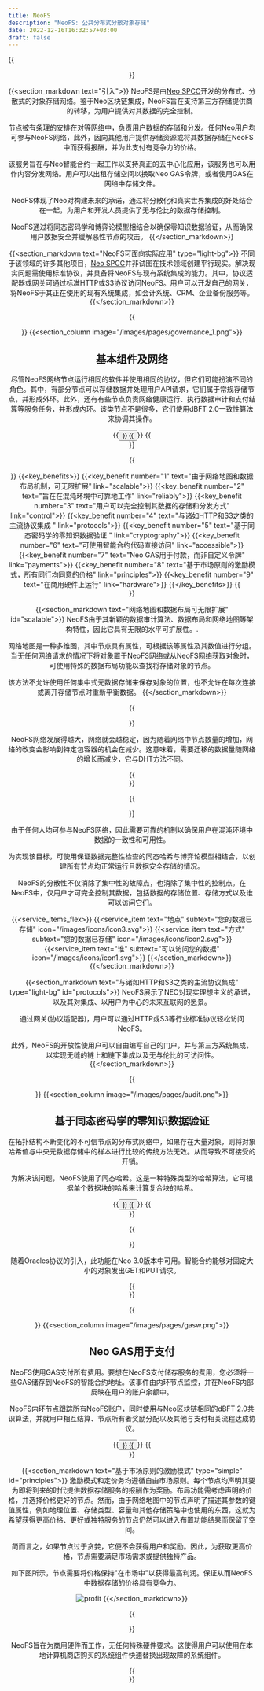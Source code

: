 ```yaml
---
title: NeoFS
description: "NeoFS: 公共分布式分散对象存储"
date: 2022-12-16T16:32:57+03:00
draft: false
---
```


{{<header text="NeoFS: 公共分布式分散对象存储" icon="/images/icons/header_icon.svg" >}}

{{<section_markdown text="引入">}}
  NeoFS是由[Neo SPCC](https://nspcc.io/)开发的分布式、分散式的对象存储网络。鉴于Neo区块链集成，NeoFS旨在支持第三方存储提供商的转移，为用户提供对其数据的完全控制。

  节点被有条理的安排在对等网络中，负责用户数据的存储和分发。任何Neo用户均可参与NeoFS网络，此外，因向其他用户提供存储资源或将其数据存储在NeoFS中而获得报酬，并为此支付有竞争力的价格。

  该服务旨在与Neo智能合约一起工作以支持真正的去中心化应用，该服务也可以用作内容分发网络。用户可以出租存储空间以换取Neo GAS令牌，或者使用GAS在网络中存储文件。

  NeoFS体现了Neo对构建未来的承诺，通过将分散化和真实世界集成的好处结合在一起，为用户和开发人员提供了无与伦比的数据存储控制。

  NeoFS通过将同态密码学和博弈论模型相结合以确保零知识数据验证，从而确保用户数据安全并缓解恶性节点的攻击。
{{</section_markdown>}}

{{<section_markdown text="NeoFS可面向实际应用" type="light-bg">}}
  不同于该领域的许多其他项目，[Neo SPCC](https://nspcc.io/)并非试图在技术领域创建平行现实。解决现实问题需使用标准协议，并具备将NeoFS与现有系统集成的能力。其中，协议适配器或网关可通过标准HTTP或S3协议访问NeoFS。用户可以开发自己的网关，将NeoFS于其正在使用的现有系统集成，如会计系统、CRM、企业备份服务等。
{{</section_markdown>}}

{{<section type="column-reverse">}}
  {{<section_column image="/images/pages/governance_1.png">}}
    <h2>基本组件及网络</h2>
    <p>尽管NeoFS网络节点运行相同的软件并使用相同的协议，但它们可能扮演不同的角色。其中，有部分节点可以存储数据并处理用户API请求，它们属于常规存储节点，并形成外环。此外，还有有些节点负责网络健康运行、执行数据审计和支付结算等服务任务，并形成内环。该类节点不是很多，它们使用dBFT 2.0一致性算法来协调其操作。</p>
    {{<button text="读取更多" link="/network/">}}
  {{</button>}}
{{</section>}}

{{<section text="关键利益和竞争优势" type="light-bg">}}
  {{<key_benefits>}}
    {{<key_benefit number="1" text="由于网络地图和数据布局机制，可无限扩展" link="scalable">}}
    {{<key_benefit number="2" text="旨在在混沌环境中可靠地工作" link="reliably">}}
    {{<key_benefit number="3" text="用户可以完全控制其数据的存储和分发方式" link="control">}}
    {{<key_benefit number="4" text="与诸如HTTP和S3之类的主流协议集成 " link="protocols">}}
    {{<key_benefit number="5" text="基于同态密码学的零知识数据验证 " link="cryptography">}}
    {{<key_benefit number="6" text="可使用智能合约代码直接访问" link="accessible">}}
    {{<key_benefit number="7" text="Neo GAS用于付款，而非自定义令牌" link="payments">}}
    {{<key_benefit number="8" text="基于市场原则的激励模式，所有同行均同意的价格" link="principles">}}
    {{<key_benefit number="9" text="在商用硬件上运行" link="hardware">}}
  {{</key_benefits>}}
{{</section>}}

{{<section_markdown text="网络地图和数据布局可无限扩展" id="scalable">}}
  NeoFS由于其新颖的数据审计算法、数据布局和网络地图等架构特性，因此它具有无限的水平可扩展性。.

  网络地图是一种多维图，其中节点具有属性，可根据该等属性及其数值进行分组。当无任何网络请求的情况下将对象置于NeoFS网络或从NeoFS网络获取对象时，可使用特殊的数据布局功能以查找将存储对象的节点。

  该方法不允许使用任何集中式元数据存储来保存对象的位置，也不允许在每次连接或离开存储节点时重新平衡数据。
{{</section_markdown>}}

{{<section text="旨在混乱环境中可靠的工作" type="light-bg" id="reliably">}}
  <p>NeoFS网络发展得越大，网络就会越稳定，因为随着网络中节点数量的增加，网络的改变会影响到特定包容器的机会在减少。这意味着，需要迁移的数据量随网络的增长而减少，它与DHT方法不同。</p>
{{</section>}}

{{<section text="NeoFS将数据的控制权交予用户" id="control">}}
  <p>由于任何人均可参与NeoFS网络，因此需要可靠的机制以确保用户在混沌环境中数据的一致性和可用性。</p>

  <p>为实现该目标，可使用保证数据完整性检查的同态哈希与博弈论模型相结合，以创建所有节点均正常运行且数据安全存储的情况。</p>

  <p>NeoFS的分散性不仅消除了集中性的故障点，也消除了集中性的控制点。在NeoFS中，仅用户才可完全控制其数据，包括数据的存储位置、存储方式以及谁可以访问它们。</p>

  {{<service_items_flex>}}
    {{<service_item text="地点" subtext="您的数据已存储" icon="/images/icons/icon3.svg">}}
    {{<service_item text="方式" subtext="您的数据已存储" icon="/images/icons/icon2.svg">}}
    {{<service_item text="谁" subtext="可以访问您的数据" icon="/images/icons/icon1.svg">}}
  {{</section_markdown>}}
{{</section_markdown>}}

{{<section_markdown text="与诸如HTTP和S3之类的主流协议集成" type="light-bg" id="protocols">}}
  NeoFS展示了NEO对现实理想主义的承诺，以及其对集成、以用户为中心的未来互联网的愿景。

  通过网关(协议适配器)，用户可以通过HTTP或S3等行业标准协议轻松访问NeoFS。

  此外，NeoFS的开放性使用户可以自由编写自己的门户，并与第三方系统集成，以实现无缝的链上和链下集成以及无与伦比的可访问性。
{{</section_markdown>}}

{{<section type="column-reverse" id="cryptography">}}
  {{<section_column image="/images/pages/audit.png">}}
    <h2>基于同态密码学的零知识数据验证</h2>
    <p>在拓扑结构不断变化的不可信节点的分布式网络中，如果存在大量对象，则将对象哈希值与中央元数据存储中的样本进行比较的传统方法无效。从而导致不可接受的开销。</p>
    <p>为解决该问题，NeoFS使用了同态哈希。这是一种特殊类型的哈希算法，它可根据单个数据块的哈希来计算复合块的哈希。</p>
    {{<button text="读取更多" link="/audit/">}}
  {{</button>}}
{{</section>}}

{{<section text="可使用智能合约代码直接访问" type="light-bg" id="accessible">}}
 <p>随着Oracles协议的引入，此功能在Neo 3.0版本中可用。智能合约能够对固定大小的对象发出GET和PUT请求。</p>
{{</section>}}

{{<section type="column-reverse" id="payments">}}
  {{<section_column image="/images/pages/gasw.png">}}
    <h2>Neo GAS用于支付</h2>
    <p>NeoFS使用GAS支付所有费用。要想在NeoFS支付储存服务的费用，您必须将一些GAS储存到NeoFS的智能合约地址。该事件由内环节点监控，并在NeoFS内部反映在用户的账户余额中。</p>
    <p>NeoFS内环节点跟踪所有NeoFS账户，同时使用与Neo区块链相同的dBFT 2.0共识算法，并就用户相互结算、节点所有者奖励分配以及其他与支付相关流程达成协议。</p>
    {{<button text="读取更多" link="/gas/">}}
  {{</button>}}
{{</section>}}

{{<section_markdown text="基于市场原则的激励模式" type="simple" id="principles">}}
  激励模式和定价务均遵循自由市场原则。每个节点均声明其要为即将到来的时代提供数据存储服务的报酬作为奖励。布局功能需考虑声明的价格，并选择价格更好的节点。然而，由于网络地图中的节点声明了描述其参数的键值属性，例如地理位置、存储类型、容量和其他存储策略中也使用的东西，这就为希望获得更高价格、更好或独特服务的节点仍然可以进入布置功能结果而保留了空间。

  简而言之，如果节点过于贪婪，它便不会获得用户和奖励。因此，为获取更高价格，节点需要满足市场需求或提供独特产品。

  如下图所示，节点需要将价格保持"在市场中"以获得最高利润。保证从而NeoFS中数据存储的价格具有竞争力。

  ![profit](/images/pages/profit.png)
{{</section_markdown>}}

{{<section text="在商用硬件上运行" type="light-bg" id="hardware">}}
  <p>NeoFS旨在为商用硬件而工作，无任何特殊硬件要求。这使得用户可以使用在本地计算机商店购买的系统组件快速替换出现故障的系统组件。</p>
{{</section>}}

